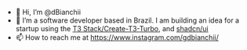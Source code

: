 - 👋 Hi, I’m @dBianchii
- 👀 I’m a software developer based in Brazil. I am building an idea for a startup using the [T3 Stack/Create-T3-Turbo]([https://github.com/t3-oss/create-t3-app](https://github.com/t3-oss/create-t3-turbo)), and [shadcn/ui](https://github.com/shadcn/ui)
- 📫 How to reach me at https://www.instagram.com/gdbianchii/

<!---
dBianchii/dBianchii is a ✨ special ✨ repository because its `README.md` (this file) appears on your GitHub profile.
You can click the Preview link to take a look at your changes.
--->
